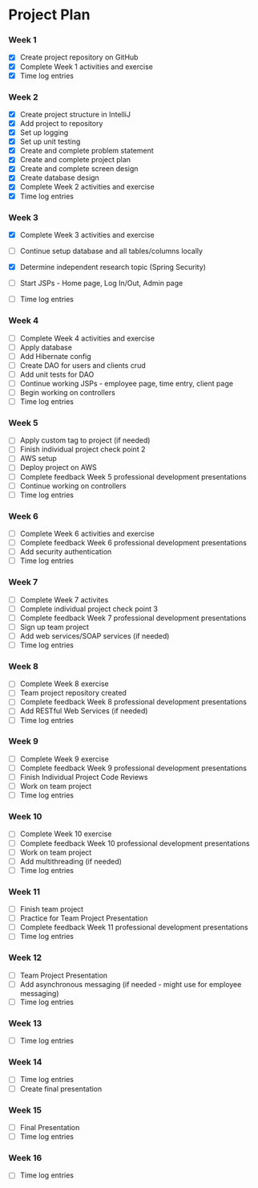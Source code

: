 # Project Plan

### Week 1
- [X] Create project repository on GitHub
- [X] Complete Week 1 activities and exercise
- [X] Time log entries

### Week 2
- [X] Create project structure in IntelliJ
- [X] Add project to repository
- [X] Set up logging
- [X] Set up unit testing
- [X] Create and complete problem statement
- [X] Create and complete project plan
- [X] Create and complete screen design
- [X] Create database design
- [X] Complete Week 2 activities and exercise
- [X] Time log entries

### Week 3
- [X] Complete Week 3 activities and exercise
- [ ] Continue setup database and all tables/columns locally
- [X] Determine independent research topic (Spring Security)
- [ ] Start JSPs - Home page, Log In/Out, Admin page
- [ ] Time log entries


### Week 4
- [ ] Complete Week 4 activities and exercise
- [ ] Apply database
- [ ] Add Hibernate config
- [ ] Create DAO for users and clients crud
- [ ] Add unit tests for DAO
- [ ] Continue working JSPs - employee page, time entry, client page
- [ ] Begin working on controllers
- [ ] Time log entries

### Week 5
- [ ] Apply custom tag to project (if needed)
- [ ] Finish individual project check point 2
- [ ] AWS setup
- [ ] Deploy project on AWS
- [ ] Complete feedback Week 5 professional development presentations
- [ ] Continue working on controllers
- [ ] Time log entries

### Week 6
- [ ] Complete Week 6 activities and exercise
- [ ] Complete feedback Week 6 professional development presentations
- [ ] Add security authentication
- [ ] Time log entries

### Week 7
- [ ] Complete Week 7 activites
- [ ] Complete individual project check point 3
- [ ] Complete feedback Week 7 professional development presentations
- [ ] Sign up team project
- [ ] Add web services/SOAP services (if needed)
- [ ] Time log entries

### Week 8
- [ ] Complete Week 8 exercise
- [ ] Team project repository created
- [ ] Complete feedback Week 8 professional development presentations
- [ ] Add RESTful Web Services (if needed)
- [ ] Time log entries

### Week 9
- [ ] Complete Week 9 exercise
- [ ] Complete feedback Week 9 professional development presentations
- [ ] Finish Individual Project Code Reviews
- [ ] Work on team project
- [ ] Time log entries

### Week 10
- [ ] Complete Week 10 exercise
- [ ] Complete feedback Week 10 professional development presentations
- [ ] Work on team project
- [ ] Add multithreading (if needed)
- [ ] Time log entries

### Week 11
- [ ] Finish team project
- [ ] Practice for Team Project Presentation
- [ ] Complete feedback Week 11 professional development presentations
- [ ] Time log entries

### Week 12
- [ ] Team Project Presentation
- [ ] Add asynchronous messaging (if needed - might use for employee messaging)
- [ ] Time log entries

### Week 13
- [ ] Time log entries

### Week 14
- [ ] Time log entries
- [ ] Create final presentation

### Week 15
- [ ] Final Presentation
- [ ] Time log entries

### Week 16
- [ ] Time log entries






